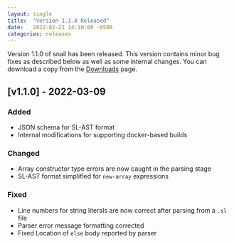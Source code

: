 ```yaml
---
layout: single
title:  "Version 1.1.0 Released"
date:   2022-02-21 14:10:00 -0500
categories: releases
---
```

Version 1.1.0 of snail has been released.  This version contains minor bug fixes
as described below as well as some internal changes. You can download a copy from the
[Downloads](/downloads#version-110) page.

## [v1.1.0] - 2022-03-09
### Added
- JSON schema for SL-AST format
- Internal modifications for supporting docker-based builds

### Changed
- Array constructor type errors are now caught in the parsing stage
- SL-AST format simplified for `new-array` expressions

### Fixed
- Line numbers for string literals are now correct after parsing from a `.sl`
  file
- Parser error message formatting corrected
- Fixed Location of `else` body reported by parser
